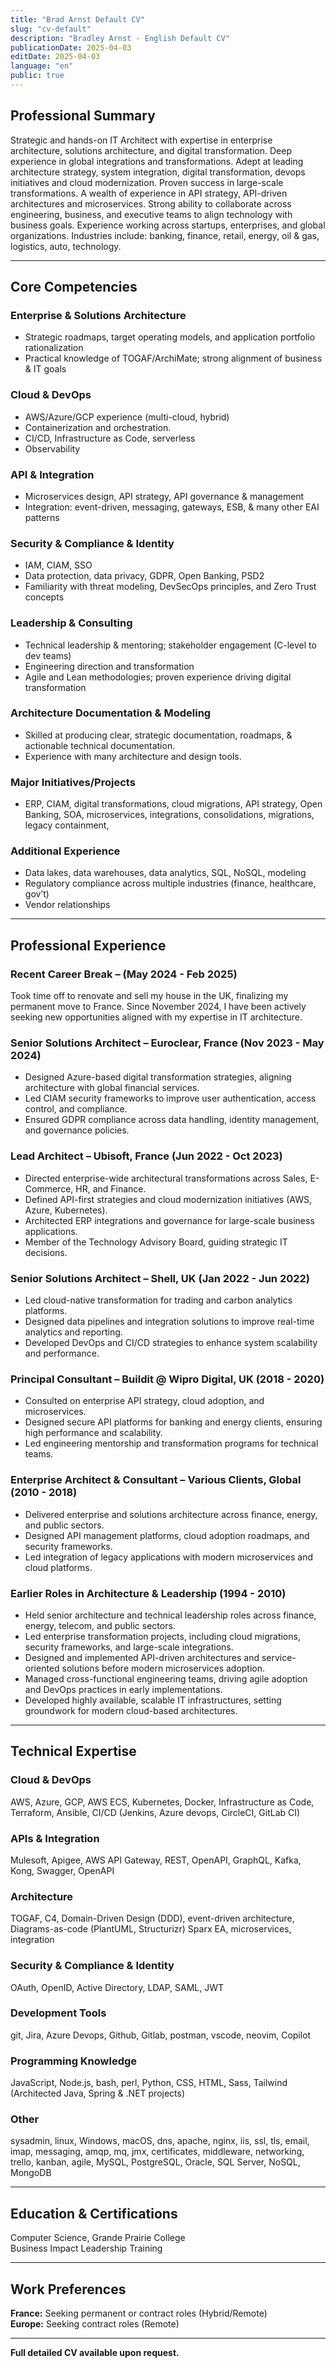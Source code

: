 ```yaml
---
title: "Brad Arnst Default CV"
slug: "cv-default"
description: "Bradley Arnst - English Default CV"
publicationDate: 2025-04-03
editDate: 2025-04-03
language: "en"
public: true
---
```


## Professional Summary

Strategic and hands-on IT Architect with expertise in enterprise architecture, solutions architecture, and digital transformation. Deep experience in global integrations and transformations. Adept at leading architecture strategy, system integration, digital transformation, devops initiatives and cloud modernization. Proven success in large-scale transformations. A wealth of experience in API strategy, API-driven architectures and microservices. Strong ability to collaborate across engineering, business, and executive teams to align technology with business goals. Experience working across startups, enterprises, and global organizations. Industries include: banking, finance, retail, energy, oil & gas, logistics, auto, technology.

---

## Core Competencies

### Enterprise & Solutions Architecture

- Strategic roadmaps, target operating models, and application portfolio rationalization
- Practical knowledge of TOGAF/ArchiMate; strong alignment of business & IT goals

### Cloud & DevOps

- AWS/Azure/GCP experience (multi-cloud, hybrid)
- Containerization and orchestration.
- CI/CD, Infrastructure as Code, serverless
- Observability

### API & Integration

- Microservices design, API strategy, API governance & management
- Integration: event-driven, messaging, gateways, ESB, & many other EAI patterns

### Security & Compliance & Identity

- IAM, CIAM, SSO
- Data protection, data privacy, GDPR, Open Banking, PSD2
- Familiarity with threat modeling, DevSecOps principles, and Zero Trust concepts

### Leadership & Consulting

- Technical leadership & mentoring; stakeholder engagement (C-level to dev teams)
- Engineering direction and transformation
- Agile and Lean methodologies; proven experience driving digital transformation

### Architecture Documentation & Modeling

- Skilled at producing clear, strategic documentation, roadmaps, & actionable technical documentation.
- Experience with many architecture and design tools.

### Major Initiatives/Projects

- ERP, CIAM, digital transformations, cloud migrations, API strategy, Open Banking, SOA, microservices, integrations, consolidations, migrations, legacy containment,

### Additional Experience

- Data lakes, data warehouses, data analytics, SQL, NoSQL, modeling
- Regulatory compliance across multiple industries (finance, healthcare, gov’t)
- Vendor relationships

---

## Professional Experience

### Recent Career Break – (May 2024 - Feb 2025)

Took time off to renovate and sell my house in the UK, finalizing my permanent move to France. Since November 2024, I have been actively seeking new opportunities aligned with my expertise in IT architecture.

### Senior Solutions Architect – Euroclear, France (Nov 2023 - May 2024)

- Designed Azure-based digital transformation strategies, aligning architecture with global financial services.
- Led CIAM security frameworks to improve user authentication, access control, and compliance.
- Ensured GDPR compliance across data handling, identity management, and governance policies.

### Lead Architect – Ubisoft, France (Jun 2022 - Oct 2023)

- Directed enterprise-wide architectural transformations across Sales, E-Commerce, HR, and Finance.
- Defined API-first strategies and cloud modernization initiatives (AWS, Azure, Kubernetes).
- Architected ERP integrations and governance for large-scale business applications.
- Member of the Technology Advisory Board, guiding strategic IT decisions.

### Senior Solutions Architect – Shell, UK (Jan 2022 - Jun 2022)

- Led cloud-native transformation for trading and carbon analytics platforms.
- Designed data pipelines and integration solutions to improve real-time analytics and reporting.
- Developed DevOps and CI/CD strategies to enhance system scalability and performance.

### Principal Consultant – Buildit @ Wipro Digital, UK (2018 - 2020)

- Consulted on enterprise API strategy, cloud adoption, and microservices.
- Designed secure API platforms for banking and energy clients, ensuring high performance and scalability.
- Led engineering mentorship and transformation programs for technical teams.

### Enterprise Architect & Consultant – Various Clients, Global (2010 - 2018)

- Delivered enterprise and solutions architecture across finance, energy, and public sectors.
- Designed API management platforms, cloud adoption roadmaps, and security frameworks.
- Led integration of legacy applications with modern microservices and cloud platforms.

### Earlier Roles in Architecture & Leadership (1994 - 2010)

- Held senior architecture and technical leadership roles across finance, energy, telecom, and public sectors.
- Led enterprise transformation projects, including cloud migrations, security frameworks, and large-scale integrations.
- Designed and implemented API-driven architectures and service-oriented solutions before modern microservices adoption.
- Managed cross-functional engineering teams, driving agile adoption and DevOps practices in early implementations.
- Developed highly available, scalable IT infrastructures, setting groundwork for modern cloud-based architectures.

---

## Technical Expertise

### Cloud & DevOps

AWS, Azure, GCP, AWS ECS, Kubernetes, Docker, Infrastructure as Code, Terraform, Ansible, CI/CD (Jenkins, Azure devops, CircleCI, GitLab CI)

### APIs & Integration

Mulesoft, Apigee, AWS API Gateway, REST, OpenAPI, GraphQL, Kafka, Kong, Swagger, OpenAPI

### Architecture

TOGAF, C4, Domain-Driven Design (DDD), event-driven architecture, Diagrams-as-code (PlantUML, Structurizr) Sparx EA, microservices, integration

### Security & Compliance & Identity

OAuth, OpenID, Active Directory, LDAP, SAML, JWT

### Development Tools

git, Jira, Azure Devops, Github, Gitlab, postman, vscode, neovim, Copilot

### Programming Knowledge

JavaScript, Node.js, bash, perl, Python, CSS, HTML, Sass, Tailwind (Architected Java, Spring & .NET projects)

### Other

sysadmin, linux, Windows, macOS, dns, apache, nginx, iis, ssl, tls, email, imap, messaging, amqp, mq, jmx, certificates, middleware, networking, trello, kanban, agile, MySQL, PostgreSQL, Oracle, SQL Server, NoSQL, MongoDB

---

## Education & Certifications

Computer Science, Grande Prairie College  
Business Impact Leadership Training

---

## Work Preferences

**France:** Seeking permanent or contract roles (Hybrid/Remote)  
**Europe:** Seeking contract roles (Remote)

---

**Full detailed CV available upon request.**
